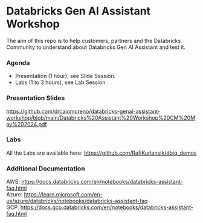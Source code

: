 # Databricks Gen AI Assistant Workshop
The aim of this repo is to help customers, partners and the Databricks Community to understand about Databricks Gen AI Assistant and test it. 

### Agenda
- Presentation (1 hour), see Slide Session.
- Labs (1 to 3 hours), see Lab Session

### Presentation Slides
https://github.com/drcaiomoreno/databricks-genai-assistant-workshop/blob/main/Databricks%20Assistant%20Workshop%20CM%20May%202024.pdf

### Labs
All the Labs are available here: https://github.com/RafiKurlansik/dbiq_demos

### Additional Documentation
AWS: https://docs.databricks.com/en/notebooks/databricks-assistant-faq.html<BR>
Azure: https://learn.microsoft.com/en-us/azure/databricks/notebooks/databricks-assistant-faq<BR>
GCP: https://docs.gcp.databricks.com/en/notebooks/databricks-assistant-faq.html<BR>
